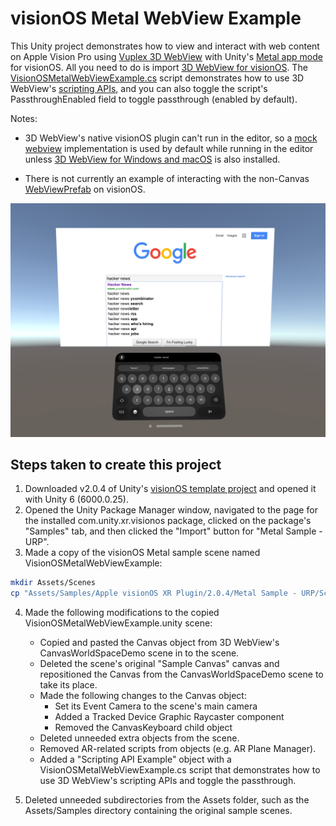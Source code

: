 # visionOS Metal WebView Example

This Unity project demonstrates how to view and interact with web content on Apple Vision Pro using [Vuplex 3D WebView](https://developer.vuplex.com/webview/overview) with Unity's [Metal app mode](https://docs.unity3d.com/Packages/com.unity.polyspatial.visionos@2.0/manual/visionOSPlatformOverview.html#metal-rendering-with-compositor-services) for visionOS. All you need to do is import [3D WebView for visionOS](https://store.vuplex.com/webview/visionos/). The [VisionOSMetalWebViewExample.cs](Assets/Scripts/VisionOSMetalWebViewExample.cs) script demonstrates how to use 3D WebView's [scripting APIs](https://developer.vuplex.com/webview/IWebView), and you can also toggle the script's PassthroughEnabled field to toggle passthrough (enabled by default).

Notes:

- 3D WebView's native visionOS plugin can't run in the editor, so a [mock webview](https://support.vuplex.com/articles/mock-webview) implementation is used by default while running in the editor unless [3D WebView for Windows and macOS](https://store.vuplex.com/webview/windows-mac) is also installed.

- There is not currently an example of interacting with the non-Canvas [WebViewPrefab](https://developer.vuplex.com/webview/WebViewPrefab) on visionOS.

![Screenshot of running the project in the visionOS simulator](screenshot.png)

## Steps taken to create this project

1. Downloaded v2.0.4 of Unity's [visionOS template project](https://drive.google.com/drive/folders/1Oe-6bBCCmk7okbK832HWiYFbM8mV0XrZ) and opened it with Unity 6 (6000.0.25).
2. Opened the Unity Package Manager window, navigated to the page for the installed com.unity.xr.visionos package, clicked on the package's "Samples" tab, and then clicked the "Import" button for "Metal Sample - URP".
3. Made a copy of the visionOS Metal sample scene named VisionOSMetalWebViewExample:

```sh
mkdir Assets/Scenes
cp "Assets/Samples/Apple visionOS XR Plugin/2.0.4/Metal Sample - URP/Scenes/Main.unity" Assets/Scenes/VisionOSMetalWebViewExample.unity
```

4. Made the following modifications to the copied VisionOSMetalWebViewExample.unity scene:
    - Copied and pasted the Canvas object from 3D WebView's CanvasWorldSpaceDemo scene in to the scene.
    - Deleted the scene's original "Sample Canvas" canvas and repositioned the Canvas from the CanvasWorldSpaceDemo scene to take its place.
    - Made the following changes to the Canvas object:
        - Set its Event Camera to the scene's main camera
        - Added a Tracked Device Graphic Raycaster component
        - Removed the CanvasKeyboard child object
    - Deleted unneeded extra objects from the scene.
    - Removed AR-related scripts from objects (e.g. AR Plane Manager).
    - Added a "Scripting API Example" object with a VisionOSMetalWebViewExample.cs script that demonstrates how to use 3D WebView's scripting APIs and toggle the passthrough.

5. Deleted unneeded subdirectories from the Assets folder, such as the Assets/Samples directory containing the original sample scenes.
